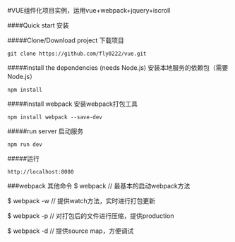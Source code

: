 
#VUE组件化项目实例，运用vue+webpack+jquery+iscroll 

####Quick start 安装

#####Clone/Download project 下载项目
```
git clone https://github.com/fly0222/vue.git
```
#####install the dependencies (needs Node.js) 安装本地服务的依赖包（需要Node.js）
```
npm install
```
#####install webpack 安装webpack打包工具
```
npm install webpack --save-dev
```
#####run server 启动服务
```
npm run dev
```
#####运行
```
http://localhost:8080
```




###webpack 其他命令
$ webpack // 最基本的启动webpack方法  

$ webpack -w // 提供watch方法，实时进行打包更新  

$ webpack -p // 对打包后的文件进行压缩，提供production  

$ webpack -d // 提供source map，方便调试  


